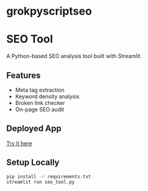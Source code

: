# grokpyscriptseo
# SEO Tool
A Python-based SEO analysis tool built with Streamlit.

## Features
- Meta tag extraction
- Keyword density analysis
- Broken link checker
- On-page SEO audit

## Deployed App
[Try it here](https://your-app-name.streamlit.app)

## Setup Locally
```bash
pip install -r requirements.txt
streamlit run seo_tool.py
